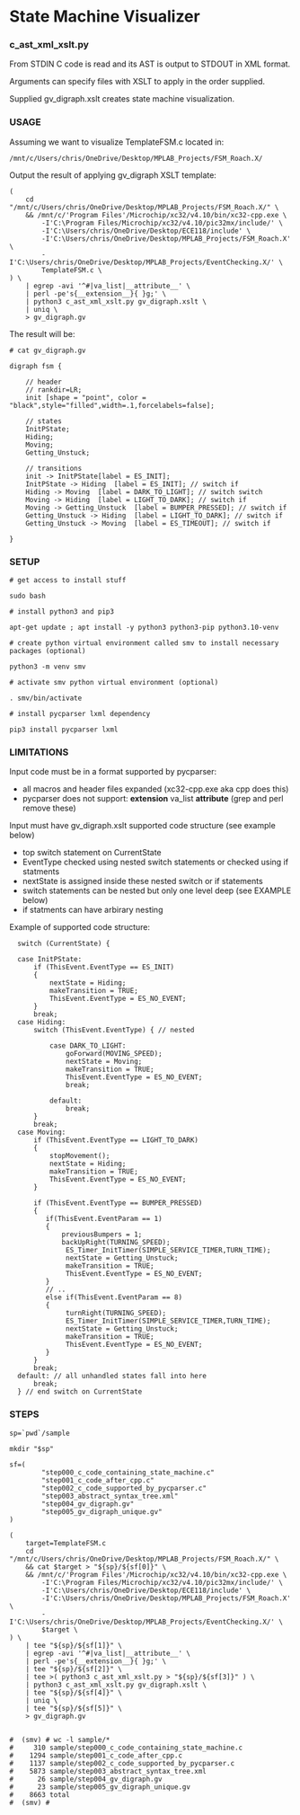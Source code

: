 # State Machine Visualizer

### c_ast_xml_xslt.py

From STDIN C code is read and its AST is output to STDOUT in XML format.

Arguments can specify files with XSLT to apply in the order supplied.

Supplied gv_digraph.xslt creates state machine visualization. 

### USAGE

Assuming we want to visualize TemplateFSM.c located in:
```
/mnt/c/Users/chris/OneDrive/Desktop/MPLAB_Projects/FSM_Roach.X/
```

Output the result of applying gv_digraph XSLT template:
```
( 
    cd "/mnt/c/Users/chris/OneDrive/Desktop/MPLAB_Projects/FSM_Roach.X/" \
    && /mnt/c/'Program Files'/Microchip/xc32/v4.10/bin/xc32-cpp.exe \
        -I'C:\Program Files/Microchip/xc32/v4.10/pic32mx/include/' \
        -I'C:\Users/chris/OneDrive/Desktop/ECE118/include' \
        -I'C:\Users/chris/OneDrive/Desktop/MPLAB_Projects/FSM_Roach.X' \
        -I'C:\Users/chris/OneDrive/Desktop/MPLAB_Projects/EventChecking.X/' \
        TemplateFSM.c \
) \
    | egrep -avi '^#|va_list|__attribute__' \
    | perl -pe's{__extension__}{ }g;' \
    | python3 c_ast_xml_xslt.py gv_digraph.xslt \
    | uniq \
    > gv_digraph.gv
```

The result will be:
```
# cat gv_digraph.gv

digraph fsm {

    // header
    // rankdir=LR;
    init [shape = "point", color = "black",style="filled",width=.1,forcelabels=false];

    // states
    InitPState;
    Hiding;
    Moving;
    Getting_Unstuck;

    // transitions
    init -> InitPState[label = ES_INIT];
    InitPState -> Hiding  [label = ES_INIT]; // switch if
    Hiding -> Moving  [label = DARK_TO_LIGHT]; // switch switch
    Moving -> Hiding  [label = LIGHT_TO_DARK]; // switch if
    Moving -> Getting_Unstuck  [label = BUMPER_PRESSED]; // switch if
    Getting_Unstuck -> Hiding  [label = LIGHT_TO_DARK]; // switch if
    Getting_Unstuck -> Moving  [label = ES_TIMEOUT]; // switch if

}
```

### SETUP

```
# get access to install stuff

sudo bash 

# install python3 and pip3

apt-get update ; apt install -y python3 python3-pip python3.10-venv

# create python virtual environment called smv to install necessary packages (optional)

python3 -m venv smv

# activate smv python virtual environment (optional)

. smv/bin/activate

# install pycparser lxml dependency

pip3 install pycparser lxml
```

### LIMITATIONS

Input code must be in a format supported by pycparser:
* all macros and header files expanded (xc32-cpp.exe aka cpp does this)
* pycparser does not support: __extension__ va_list __attribute__ (grep and perl remove these)

Input must have gv_digraph.xslt supported code structure (see example below)
* top switch statement on CurrentState 
* EventType checked using nested switch statements or checked using if statments
* nextState is assigned inside these nested switch or if statements
* switch statements can be nested but only one level deep (see EXAMPLE below)
* if statments can have arbirary nesting
 
Example of supported code structure:

  ```
    switch (CurrentState) {
  
    case InitPState: 
        if (ThisEvent.EventType == ES_INIT)
        {
            nextState = Hiding;
            makeTransition = TRUE;
            ThisEvent.EventType = ES_NO_EVENT;
        }
        break;
    case Hiding: 
        switch (ThisEvent.EventType) { // nested 
            
            case DARK_TO_LIGHT:
                goForward(MOVING_SPEED);
                nextState = Moving;
                makeTransition = TRUE;
                ThisEvent.EventType = ES_NO_EVENT;
                break;
                
            default:
                break;
        }
        break;
    case Moving: 
        if (ThisEvent.EventType == LIGHT_TO_DARK) 
        {
            stopMovement();
            nextState = Hiding;
            makeTransition = TRUE;
            ThisEvent.EventType = ES_NO_EVENT;
        } 
        
        if (ThisEvent.EventType == BUMPER_PRESSED)
        {
           if(ThisEvent.EventParam == 1)
           {
               previousBumpers = 1; 
               backUpRight(TURNING_SPEED);
                ES_Timer_InitTimer(SIMPLE_SERVICE_TIMER,TURN_TIME);
                nextState = Getting_Unstuck;
                makeTransition = TRUE;
                ThisEvent.EventType = ES_NO_EVENT;    
           } 
           // ..
           else if(ThisEvent.EventParam == 8)
           {
                turnRight(TURNING_SPEED);
                ES_Timer_InitTimer(SIMPLE_SERVICE_TIMER,TURN_TIME);
                nextState = Getting_Unstuck;
                makeTransition = TRUE;
                ThisEvent.EventType = ES_NO_EVENT;
           }
        }
        break;        
    default: // all unhandled states fall into here
        break;
    } // end switch on CurrentState

```


### STEPS

```
sp=`pwd`/sample 

mkdir "$sp"

sf=(
        "step000_c_code_containing_state_machine.c"
        "step001_c_code_after_cpp.c"
        "step002_c_code_supported_by_pycparser.c"
        "step003_abstract_syntax_tree.xml"
        "step004_gv_digraph.gv"
        "step005_gv_digraph_unique.gv"
)

(
    target=TemplateFSM.c
    cd "/mnt/c/Users/chris/OneDrive/Desktop/MPLAB_Projects/FSM_Roach.X/" \
    && cat $target > "${sp}/${sf[0]}" \
    && /mnt/c/'Program Files'/Microchip/xc32/v4.10/bin/xc32-cpp.exe \
        -I'C:\Program Files/Microchip/xc32/v4.10/pic32mx/include/' \
        -I'C:\Users/chris/OneDrive/Desktop/ECE118/include' \
        -I'C:\Users/chris/OneDrive/Desktop/MPLAB_Projects/FSM_Roach.X' \
        -I'C:\Users/chris/OneDrive/Desktop/MPLAB_Projects/EventChecking.X/' \
        $target \
) \
    | tee "${sp}/${sf[1]}" \
    | egrep -avi '^#|va_list|__attribute__' \
    | perl -pe's{__extension__}{ }g;' \
    | tee "${sp}/${sf[2]}" \
    | tee >( python3 c_ast_xml_xslt.py > "${sp}/${sf[3]}" ) \
    | python3 c_ast_xml_xslt.py gv_digraph.xslt \
    | tee "${sp}/${sf[4]}" \
    | uniq \
    | tee "${sp}/${sf[5]}" \
    > gv_digraph.gv


#  (smv) # wc -l sample/*
#     310 sample/step000_c_code_containing_state_machine.c
#    1294 sample/step001_c_code_after_cpp.c
#    1137 sample/step002_c_code_supported_by_pycparser.c
#    5873 sample/step003_abstract_syntax_tree.xml
#      26 sample/step004_gv_digraph.gv
#      23 sample/step005_gv_digraph_unique.gv
#    8663 total
#  (smv) #
```
